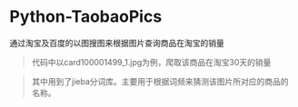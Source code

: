 # Python-TaobaoPics
通过淘宝及百度的以图搜图来根据图片查询商品在淘宝的销量
>代码中以card100001499_1.jpg为例，爬取该商品在淘宝30天的销量

>其中用到了jieba分词库。主要用于根据词频来猜测该图片所对应的商品的名称。
